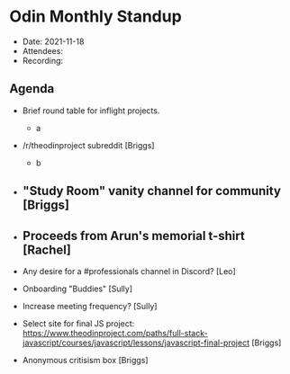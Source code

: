 # Odin Monthly Standup 

* Date: 2021-11-18
* Attendees: 
* Recording: 

## Agenda

- Brief round table for inflight projects.
    - a
- /r/theodinproject subreddit [Briggs]
    - b
- "Study Room" vanity channel for community [Briggs]
    -
- Proceeds from Arun's memorial t-shirt [Rachel]
    -
- Any desire for a #professionals channel in Discord? [Leo]

- Onboarding "Buddies" [Sully]

- Increase meeting frequency? [Sully]

- Select site for final JS project: https://www.theodinproject.com/paths/full-stack-javascript/courses/javascript/lessons/javascript-final-project [Briggs]

- Anonymous critisism box [Briggs]
